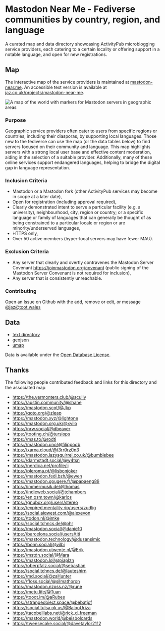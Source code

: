 # Mastodon Near Me -  Fediverse communities by country, region, and language
A curated map and data directory showcasing ActivityPub microblogging service providers, each catering to a certain locality or offering support in a notable language, and open for new registrations.

## Map 
The interactive map of the service providers is maintained at [mastodon-near.me](http://mastodon-near.me).  An accessible text version is available at [jaz.co.uk/projects/mastodon-near-me](https://jaz.co.uk/projects/mastodon-near-me/ ).

![A map of the world with markers for Mastodon servers in geographic areas](https://user-images.githubusercontent.com/3419832/229815849-9370631a-e986-4090-a18e-be2d5a8ce608.png)
### Purpose 
Geographic service providers often cater to users from specific regions or countries, including their diasporas, by supporting local languages. Those new to the fediverse can use the map (or the data tables below) to find servers focused on their community and language. This map highlights servers with a strong local user base and effective content moderation, aiding in the selection of a suitable provider. Additionally, many of these online services support endangered languages, helping to bridge the digital gap in language representation.

### Inclusion Criteria 
 - Mastodon or a Mastodon fork (other ActivityPub services may become in scope at a later date),
 - Open for registration (including approval required),
 - Clearly demonstrated intent to serve a particular facility (e.g. a university), neighbourhood, city, region or country; or a specific language or family of languages that can generally be thought of as being constrained to a particular locale or region or are minority/underserved languages,
 - HTTPS only,
 - Over 50 active members (hyper-local servers may have fewer MAU).
 
 ### Exclusion Criteria
  - Any server that clearly and overtly contravenes the Mastodon Server Covenant https://joinmastodon.org/covenant (public signing of the Mastodon Server Convenant is not required for inclusion),
  - Any server that is consistently unreachable.

### Contributing
Open an Issue on Github with the add, remove or edit, or message [@jaz@toot.wales](https://toot.wales/@jaz)

## Data 
 - [text directory](https://jaz.co.uk/projects/mastodon-near-me/)
 - [geojson](https://github.com/jazmichaelking/mastodon-near-me/blob/main/mastodon_near_me___global_mastodon_server_list_by_country_and_region.geojson)
 - [umap](https://github.com/jazmichaelking/mastodon-near-me/blob/main/umap_full_backup.umap)

Data is available under the [Open Database License](https://github.com/jazmichaelking/mastodon-near-me/blob/main/LICENSE).

## Thanks
The following people contributed feedback and links for this directory and the associated map:
 - https://the.vermonters.club/@scully
 - https://austin.community/@shane
 - https://mastodon.scot/@Jkp
 - https://qoto.org/@zleap
 - https://mastodon.xyz/@lightone
 - https://mastodon.org.uk/@xvilo
 - https://nrw.social/@dbeaver
 - https://tooting.ch/@tursiops
 - https://mas.to/@rodti
 - https://mastodon.uno/@filippodb
 - https://xarxa.cloud/@t3rr0rz0n3
 - https://mastodon.lazysquirrel.co.uk/@bumblebee
 - https://darmstadt.social/@w4tsn
 - https://nerdica.net/profile/ij
 - https://pleroma.pt/@lisbonjoker
 - https://mastodon.fedi.bzh/@ewen
 - https://mastodon.gougere.fr/@papaeng89
 - https://immermusik.de/@thomas
 - https://indieweb.social/@tchambers
 - https://en.osm.town/@karlos
 - https://gnubox.org/users/stereo
 - https://expired.mentality.rip/users/zudlig
 - https://social.aiqwest.com/@alexevon
 - https://todon.nl/@imke
 - https://social.tchncs.de/@phr
 - https://mastodon.social/@danie10
 - https://barcelona.social/users/titi
 - https://mastodon.technology/@dusansimic
 - https://bonn.social/@vilbi
 - https://mastodon.utwente.nl/@Erik
 - https://mstdn.social/@Mara
 - https://mastodon.lol/@piaplzn
 - https://oberpfalz.social/@sebastian
 - https://social.tchncs.de/@lauteshirn
 - https://md.social/@zaHunter
 - https://floss.social/@silmathoron
 - https://mastodon.nzoss.nz/@rune
 - https://metu.life/@Tuan
 - https://tooot.im/@aRubes
 - https://strangeobject.space/@bebatjof
 - https://social.tulsa.ok.us/@BalooUriza
 - https://tacobelllabs.net/@rick_d_freeman
 - https://mastodon.world/@beisbolcards
 - https://tweesecake.social/@davetaylor2112

